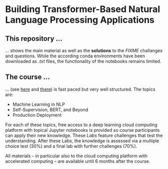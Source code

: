 # Building Transformer-Based Natural Language Processing Applications

## This repository ...

... shows the main material as well as the **solutions** to the _FIXME_ challanges and questions. While the according conda environments have been downloaded as _.txt_ files, the functionality of the notebooks remains limited.

## The course ...

... (see [here](https://www.nvidia.com/en-us/training/instructor-led-workshops/natural-language-processing/) and [there](https://www.nvidia.com/content/dam/en-zz/Solutions/deep-learning/deep-learning-education/dli-building-transformer-based-natural-language-1370520-r3-web-3.pdf)) is fast paced but very well structured. The topics are:

- Machine Learning in NLP
- Self-Supervision, BERT, and Beyond
- Production Deployment

For each of these topics, free access to a deep learning cloud computing platform with topical Jupyter notebooks is provided so course participants can apply their new knowledge. These _Labs_ feature challenges that test the understanding. After these Labs, the knowledge is assessed via a multiple choice test (30%) and a final lab with further challenges (70%).

All materials – in particular also to the cloud computing platform with accelerated computing – are available until 6 months after the course.

